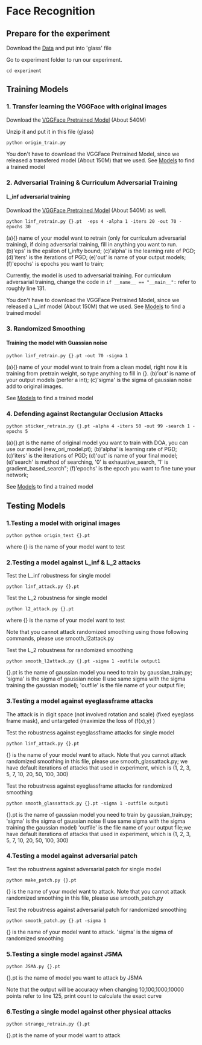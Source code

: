 # Face Recognition 

## Prepare for the experiment 

Download the [Data](https://github.com/tongwu2020/phattacks/releases/tag/Face_model) and put into 'glass' file 

Go to experiment folder to run our experiment.
```
cd experiment 
```
## Training Models
### 1. Transfer learning the VGGFace with original images 
Download the [VGGFace Pretrained Model](http://www.robots.ox.ac.uk/~vgg/software/vgg_face/src/vgg_face_torch.tar.gz) (About 540M)

Unzip it and put it in this file (glass) 
```
python origin_train.py
```
You don't have to download the VGGFace Pretrained Model, since we released a transfered model (About 150M) that we used.
See [Models](https://github.com/tongwu2020/phattacks/releases/tag/Face_model)  to find a trained model


### 2. Adversarial Training & Curriculum Adversarial Training

#### L_inf adversarial training 
Download the [VGGFace Pretrained Model](http://www.robots.ox.ac.uk/~vgg/software/vgg_face/src/vgg_face_torch.tar.gz) (About 540M) as well.
```
python linf_retrain.py {}.pt  -eps 4 -alpha 1 -iters 20 -out 70 -epochs 30
```
(a){} name of your model want to retrain (only for curriculum adversarial training), if doing adversarial training, fill in anything you want to run.
(b)'eps' is the epsilon of l_infty bound;
(c)'alpha' is the learning rate of PGD;
(d)'iters' is the iterations of PGD; 
(e)'out' is name of your output models; 
(f)'epochs' is epochs you want to train; 

Currently, the model is used to adversarial training. For curriculum adversarial training, 
change the code in ```if __name__ == "__main__":``` refer to roughly line 131. 

You don't have to download the VGGFace Pretrained Model, since we released a L_inf model (About 150M) that we used.
See [Models](https://github.com/tongwu2020/phattacks/releases/tag/Face_model) to find a trained model



### 3. Randomized Smoothing 

#### Training the model with Guassian noise
```
python linf_retrain.py {}.pt -out 70 -sigma 1
```
(a){} name of your model want to train from a clean model, right now it is training from pretrain weight,
so type anything to fill in {}.
(b)'out' is name of your output models (perfer a int); 
(c)'sigma' is the sigma of gaussian noise add to original images.

See [Models](https://github.com/tongwu2020/phattacks/releases/tag/Face_model) to find a trained model

### 4. Defending against Rectangular Occlusion Attacks
```
python sticker_retrain.py {}.pt -alpha 4 -iters 50 -out 99 -search 1 -epochs 5
```
(a){}.pt is the name of original model you want to train with DOA, you can use our model (new_ori_model.pt);
(b)'alpha' is learning rate of PGD;
(c)'iters' is the iterations of PGD;
(d)'out' is name of your final model;
(e)'search' is method of searching, '0' is exhaustive_search, '1' is gradient_based_search";
(f)'epochs' is the epoch you want to fine tune your network;

See [Models](https://github.com/tongwu2020/phattacks/releases/tag/Face_model) to find a trained model

## Testing Models

### 1.Testing a model with original images
```
python python origin_test {}.pt
```
where {} is the name of your model want to test


### 2.Testing a model against L_inf & L_2 attacks

Test the L_inf robustness for single model
```
python linf_attack.py {}.pt
```

Test the L_2 robustness for single model
```
python l2_attack.py {}.pt
```
where {} is the name of your model want to test

Note that you cannot attack randomized smoothing using those following commands, please use smooth_l2attack.py

Test the L_2 robustness for randomized smoothing 
```
python smooth_l2attack.py {}.pt -sigma 1 -outfile output1
```
{}.pt is the name of gaussian model you need to train by gaussian_train.py;
'sigma' is the sigma of gaussian noise (I use same sigma with the sigma training the gaussian model);
'outfile' is the file name of your output file;

### 3.Testing a model against eyeglassframe attacks

The attack is in digit space (not involved rotation and scale) (fixed eyeglass frame mask),
and untargeted (maximize the loss of (f(x),y) )

Test the robustness against eyeglassframe attacks for single model
```
python linf_attack.py {}.pt
```
{} is the name of your model want to attack. Note that you cannot attack randomized smoothing in this file, 
please use smooth_glassattack.py;
we have default iterations of attacks that used in experiment, which is (1, 2, 3, 5, 7, 10, 20, 50, 100, 300) 

Test the robustness against eyeglassframe attacks for randomized smoothing
```
python smooth_glassattack.py {}.pt -sigma 1 -outfile output1
```
{}.pt is the name of gaussian model you need to train by gaussian_train.py;
'sigma' is the sigma of gaussian noise (I use same sigma with the sigma training the gaussian model)
'outfile' is the file name of your output file;we have default iterations of attacks that used in experiment, which is (1, 2, 3, 5, 7, 10, 20, 50, 100, 300)


### 4.Testing a model against adversarial patch

Test the robustness against adversarial patch for single model
```
python make_patch.py {}.pt
```
{} is the name of your model want to attack.
Note that you cannot attack randomized smoothing in this file, please use smooth_patch.py

Test the robustness against adversarial patch for randomized smoothing
```
python smooth_patch.py {}.pt -sigma 1
```
{} is the name of your model want to attack.
'sigma' is the sigma of randomized smoothing 

### 5.Testing a single model against JSMA 

```
python JSMA.py {}.pt
```
{}.pt is the name of model you want to attack by JSMA

Note that the output will be accuracy when changing 10,100,1000,10000 points
refer to line 125, print count to calculate the exact curve 

### 6.Testing a single model against other physical attacks 

```
python strange_retrain.py {}.pt
```
{}.pt is the name of your model want to attack


